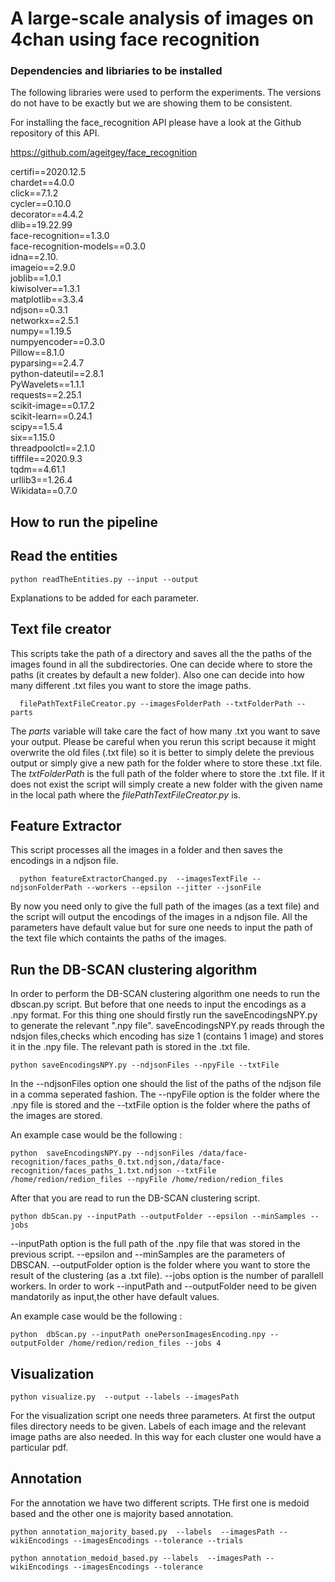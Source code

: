 # A large-scale analysis of images on 4chan using face recognition

### Dependencies and libriaries to be installed

The following libraries were used to perform the experiments. The versions do not have to be exactly but we are showing them to be consistent.

For installing the face_recognition API please have a look at the Github repository of this API.

<https://github.com/ageitgey/face_recognition>



certifi==2020.12.5 <br/>
chardet==4.0.0 <br/>
click==7.1.2 <br/> 
cycler==0.10.0 <br/>
decorator==4.4.2 <br/>
dlib==19.22.99 <br/>
face-recognition==1.3.0 <br/>
face-recognition-models==0.3.0 <br/>
idna==2.10. <br/>
imageio==2.9.0 <br/>
joblib==1.0.1 <br/>
kiwisolver==1.3.1 <br/>
matplotlib==3.3.4 <br/>
ndjson==0.3.1 <br/>
networkx==2.5.1 <br/>
numpy==1.19.5 <br/>
numpyencoder==0.3.0 <br/>
Pillow==8.1.0 <br/>
pyparsing==2.4.7 <br/>
python-dateutil==2.8.1 <br/>
PyWavelets==1.1.1 <br/>
requests==2.25.1 <br/>
scikit-image==0.17.2 <br/>
scikit-learn==0.24.1 <br/>
scipy==1.5.4 <br/>
six==1.15.0 <br/>
threadpoolctl==2.1.0 <br/>
tifffile==2020.9.3  <br/>
tqdm==4.61.1 <br/>
urllib3==1.26.4 <br/>
Wikidata==0.7.0 <br/>





## How to run the pipeline


## Read the entities


```
python readTheEntities.py --input --output
```
Explanations to be added for each parameter.



## Text file creator

This scripts take the path of a directory and saves all the the paths of the images found in all the subdirectories. One can decide where to store the paths (it creates by default a new folder). Also one can decide into how many different .txt files you want to store the image paths.


``` 
  filePathTextFileCreator.py --imagesFolderPath --txtFolderPath --parts
```

The _parts_ variable will take care the fact of how many .txt you want to save your output. Please be careful when you rerun this script because it might overwrite the old files (.txt file) so it is better to simply delete the previous output or simply give a new path for the folder where to store these .txt file. The _txtFolderPath_ is the full path of the folder where to store the .txt file. If it does not exist the script will simply create a new folder with the given name in the local path where the _filePathTextFileCreator.py_ is.

## Feature Extractor

This script processes all the images in a folder and then saves the encodings in a ndjson file.


``` 
  python featureExtractorChanged.py  --imagesTextFile --ndjsonFolderPath --workers --epsilon --jitter --jsonFile
```

By now you need only to give the full path of the images (as a text file) and the script will output the encodings of the images in a ndjson file. All the parameters have default value but for sure one needs to input the path of the text file which containts the paths of the images.



## Run the DB-SCAN clustering algorithm

In order to perform the DB-SCAN clustering algorithm one needs to run the dbscan.py script. But before that one needs to input the encodings as a .npy format. For this thing one should firstly run the saveEncodingsNPY.py to generate the relevant ".npy file". saveEncodingsNPY.py reads through the ndsjon files,checks which encoding has size 1 (contains 1 image) and stores it in the .npy file. The relevant path  is stored in the .txt file.




```
python saveEncodingsNPY.py --ndjsonFiles --npyFile --txtFile
```
In the --ndjsonFiles option one should the list of the paths of the ndjson file in a comma seperated fashion. The --npyFile option is the folder where the .npy file is stored and the --txtFile option is the folder where the paths of the images are stored.

An example case would be the following :
```
python  saveEncodingsNPY.py --ndjsonFiles /data/face-recognition/faces_paths_0.txt.ndjson,/data/face-recognition/faces_paths_1.txt.ndjson --txtFile /home/redion/redion_files --npyFile /home/redion/redion_files
```

After that you are read to run the DB-SCAN clustering script.

```
python dbScan.py --inputPath --outputFolder --epsilon --minSamples --jobs
```

--inputPath option is the full path of the .npy file that was stored in the previous script. --epsilon and --minSamples are the parameters of DBSCAN. --outputFolder option is the folder where you want to store the result of the clustering (as a .txt file). --jobs option is the number of parallell workers. In order to work 
--inputPath and --outputFolder need to be given mandatorily as input,the other have default values. 

An example case would be the following :

```
python  dbScan.py --inputPath onePersonImagesEncoding.npy --outputFolder /home/redion/redion_files --jobs 4
```


## Visualization

```
python visualize.py  --output --labels --imagesPath
```
For the visualization script one needs three parameters. At first the output files directory needs to be given. Labels of each image and the relevant image paths are also needed. In this way for each cluster one would have a particular pdf.

## Annotation

For the annotation we have two different scripts. THe first one is medoid based and the other one is majority based annotation. 

```
python annotation_majority_based.py  --labels  --imagesPath --wikiEncodings --imagesEncodings --tolerance --trials
```

```
python annotation_medoid_based.py --labels  --imagesPath --wikiEncodings --imagesEncodings --tolerance 
```



